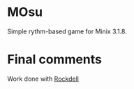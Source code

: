 # MOsu

Simple rythm-based game for Minix 3.1.8.

# Final comments

Work done with [Rockdell](http://github.com/Rockdell)
